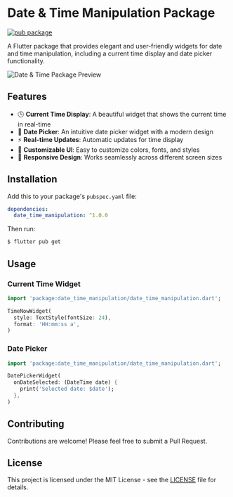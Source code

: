 # Date & Time Manipulation Package

[![pub package](https://img.shields.io/pub/v/date_time_manipulation.svg)](https://pub.dev/packages/date_time_manipulation)

A Flutter package that provides elegant and user-friendly widgets for date and time manipulation, including a current time display and date picker functionality.

![Date & Time Package Preview](assets/preview.png)

## Features

- 🕒 **Current Time Display**: A beautiful widget that shows the current time in real-time
- 📅 **Date Picker**: An intuitive date picker widget with a modern design
- ⚡ **Real-time Updates**: Automatic updates for time display
- 🎨 **Customizable UI**: Easy to customize colors, fonts, and styles
- 📱 **Responsive Design**: Works seamlessly across different screen sizes

## Installation

Add this to your package's `pubspec.yaml` file:

```yaml
dependencies:
  date_time_manipulation: ^1.0.0
```

Then run:

```bash
$ flutter pub get
```

## Usage

### Current Time Widget

```dart
import 'package:date_time_manipulation/date_time_manipulation.dart';

TimeNowWidget(
  style: TextStyle(fontSize: 24),
  format: 'HH:mm:ss a',
)
```

### Date Picker

```dart
import 'package:date_time_manipulation/date_time_manipulation.dart';

DatePickerWidget(
  onDateSelected: (DateTime date) {
    print('Selected date: $date');
  },
)
```

## Contributing

Contributions are welcome! Please feel free to submit a Pull Request.

## License

This project is licensed under the MIT License - see the [LICENSE](LICENSE) file for details.